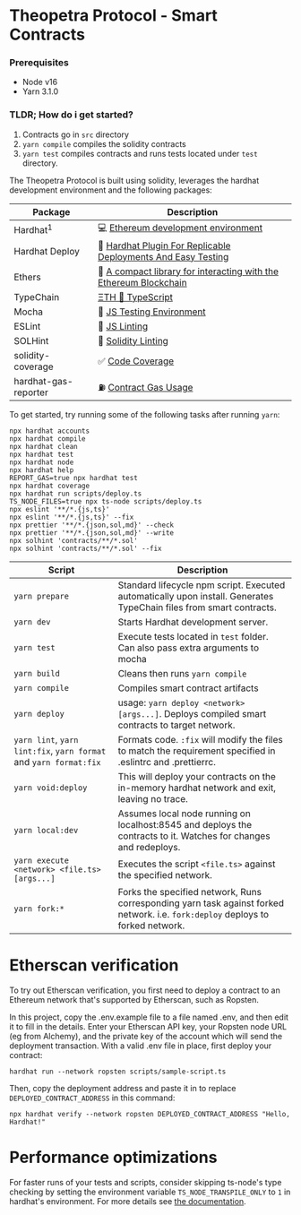 # Theopetra Protocol - Smart Contracts

### Prerequisites
- Node v16
- Yarn 3.1.0

### TLDR; How do i get started?
1. Contracts go in `src` directory
2. `yarn compile` compiles the solidity contracts
3. `yarn test` compiles contracts and runs tests located under `test` directory.


The Theopetra Protocol is built using solidity, leverages the hardhat development environment and the following packages:

Package | Description
---|---
Hardhat<sup>1</sup> | 💻 [Ethereum development environment](https://hardhat.org/)
Hardhat Deploy  | 🚀 [Hardhat Plugin For Replicable Deployments And Easy Testing](https://github.com/wighawag/hardhat-deploy#readme)
Ethers | 🔌 [A compact library for interacting with the Ethereum Blockchain ](https://docs.ethers.io/v5/)
TypeChain |  [ΞTH 🤝 TypeScript](https://github.com/dethcrypto/TypeChain)
Mocha  | 🤖 [JS Testing Environment](https://mochajs.org/)
ESLint | 📝 [JS Linting](https://eslint.org/)
SOLHint | 📝 [Solidity Linting](https://github.com/protofire/solhint)
solidity-coverage | ✅ [Code Coverage](https://github.com/sc-forks/solidity-coverage)
hardhat-gas-reporter | ⛽️ [Contract Gas Usage](https://github.com/cgewecke/hardhat-gas-reporter#readme)


To get started, try running some of the following tasks after running `yarn`:

```shell
npx hardhat accounts
npx hardhat compile
npx hardhat clean
npx hardhat test
npx hardhat node
npx hardhat help
REPORT_GAS=true npx hardhat test
npx hardhat coverage
npx hardhat run scripts/deploy.ts
TS_NODE_FILES=true npx ts-node scripts/deploy.ts
npx eslint '**/*.{js,ts}'
npx eslint '**/*.{js,ts}' --fix
npx prettier '**/*.{json,sol,md}' --check
npx prettier '**/*.{json,sol,md}' --write
npx solhint 'contracts/**/*.sol'
npx solhint 'contracts/**/*.sol' --fix
```

Script | Description
---|---
`yarn prepare` | Standard lifecycle npm script. Executed automatically upon install. Generates TypeChain files from smart contracts.
`yarn dev` | Starts Hardhat development server.
`yarn test` | Execute tests located in `test` folder. Can also pass extra arguments to mocha
`yarn build` | Cleans then runs `yarn compile`
`yarn compile` | Compiles smart contract artifacts
`yarn deploy` | usage: `yarn deploy <network> [args...]`. Deploys compiled smart contracts to target network.
`yarn lint`, `yarn lint:fix`, `yarn format` and `yarn format:fix` | Formats code. `:fix` will modify the files to match the requirement specified in .eslintrc and .prettierrc.
`yarn void:deploy` | This will deploy your contracts on the in-memory hardhat network and exit, leaving no trace.
`yarn local:dev` | Assumes local node running on localhost:8545 and deploys the contracts to it. Watches for changes and redeploys.
`yarn execute <network> <file.ts> [args...]` | Executes the script `<file.ts>` against the specified network.
`yarn fork:*` |  Forks the specified network, Runs corresponding yarn task against forked network. i.e. `fork:deploy` deploys to forked network.



# Etherscan verification

To try out Etherscan verification, you first need to deploy a contract to an Ethereum network that's supported by Etherscan, such as Ropsten.

In this project, copy the .env.example file to a file named .env, and then edit it to fill in the details. Enter your Etherscan API key, your Ropsten node URL (eg from Alchemy), and the private key of the account which will send the deployment transaction. With a valid .env file in place, first deploy your contract:

```shell
hardhat run --network ropsten scripts/sample-script.ts
```

Then, copy the deployment address and paste it in to replace `DEPLOYED_CONTRACT_ADDRESS` in this command:

```shell
npx hardhat verify --network ropsten DEPLOYED_CONTRACT_ADDRESS "Hello, Hardhat!"
```

# Performance optimizations

For faster runs of your tests and scripts, consider skipping ts-node's type checking by setting the environment variable `TS_NODE_TRANSPILE_ONLY` to `1` in hardhat's environment. For more details see [the documentation](https://hardhat.org/guides/typescript.html#performance-optimizations).
